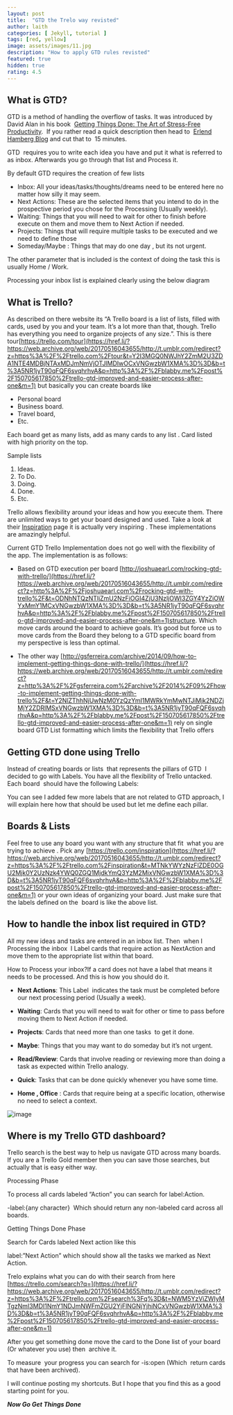 ```yaml
---
layout: post
title:  "GTD the Trelo way revisted"
author: laith
categories: [ Jekyll, tutorial ]
tags: [red, yellow]
image: assets/images/11.jpg
description: "How to apply GTD rules revisted"
featured: true
hidden: true
rating: 4.5
---
```




What is GTD?
------------

  
GTD is a method of handling the overflow of tasks. It was introduced by David Alan in his book  [Getting Things Done: The Art of Stress-Free Productivity](https://href.li/?https://web.archive.org/web/20170516043655/http://t.umblr.com/redirect?z=http%3A%2F%2Fwww.amazon.com%2FGetting-Things-Done-Stress-Free-Productivity%2Fdp%2F0143126563%2Fref%3Dsr_1_1%3Fie%3DUTF8%26qid%3D1442529151%26sr%3D8-1%26keywords%3DGetting%2Bthings%2Bdone&t=MGNhODBjNDI5YjNjMTNmYjIwZDE1NjFjMzNjYjIxYzYyYTQ1MGJjNixVNGwzbW1XMA%3D%3D&b=t%3A5NR1jyT90qFQF6svqhrhvA&p=http%3A%2F%2Fblabby.me%2Fpost%2F150705617850%2Ftrello-gtd-improved-and-easier-process-after-one&m=1).  If you rather read a quick description then head to  [Erlend Hamberg Blog](https://href.li/?https://web.archive.org/web/20170516043655/http://t.umblr.com/redirect?z=https%3A%2F%2Fhamberg.no%2Fgtd%2F&t=ODcwNzAwZTM1Yzk4YjllNjgzNmE4MGRjNmQxMTkzNzFkYzE0NDkxMCxVNGwzbW1XMA%3D%3D&b=t%3A5NR1jyT90qFQF6svqhrhvA&p=http%3A%2F%2Fblabby.me%2Fpost%2F150705617850%2Ftrello-gtd-improved-and-easier-process-after-one&m=1) and cut that to  15 minutes.

GTD  requires you to write each idea you have and put it what is referred to as inbox. Afterwards you go through that list and Process it.

By default GTD requires the creation of few lists

*   Inbox: All your ideas/tasks/thoughts/dreams need to be entered here no matter how silly it may seem.
*   Next Actions: These are the selected items that you intend to do in the prospective period you chose for the Processing (Usually weekly).  
*   Waiting: Things that you will need to wait for other to finish before execute on them and move them to Next Action if needed.
*   Projects: Things that will require multiple tasks to be executed and we need to define those
*   Someday/Maybe : Things that may do one day , but its not urgent.

The other parameter that is included is the context of doing the task this is usually Home / Work.  

Processing your inbox list is explained clearly using the below diagram

What is Trello?
---------------

As described on there website its “A Trello board is a list of lists, filled with cards, used by you and your team. It’s a lot more than that, though. Trello has everything you need to organize projects of any size.”. This is there tour[https://trello.com/tour](https://href.li/?https://web.archive.org/web/20170516043655/http://t.umblr.com/redirect?z=https%3A%2F%2Ftrello.com%2Ftour&t=Y2I3MGQ0NWJhY2ZmM2U3ZDA1NTE4MDBjNTAxMDJmNmVjOTJlMDIwOCxVNGwzbW1XMA%3D%3D&b=t%3A5NR1jyT90qFQF6svqhrhvA&p=http%3A%2F%2Fblabby.me%2Fpost%2F150705617850%2Ftrello-gtd-improved-and-easier-process-after-one&m=1) but basically you can create boards like

*   Personal board
*   Business board.
*   Travel board,
*   Etc.  

Each board get as many lists, add as many cards to any list . Card listed with high priority on the top.  

Sample lists  

1.  Ideas.
2.  To Do.
3.  Doing.
4.  Done.
5.  Etc.

Trello allows flexibility around your ideas and how you execute them. There are unlimited ways to get your board designed and used. Take a look at their [Inspiration](https://href.li/?https://web.archive.org/web/20170516043655/http://t.umblr.com/redirect?z=https%3A%2F%2Ftrello.com%2Finspiration&t=MTNkYWYzNzFlZDE0OGU2Mjk0Y2UzNzk4YWQ0ZGQ1MjdkYmQ3YzM2MixVNGwzbW1XMA%3D%3D&b=t%3A5NR1jyT90qFQF6svqhrhvA&p=http%3A%2F%2Fblabby.me%2Fpost%2F150705617850%2Ftrello-gtd-improved-and-easier-process-after-one&m=1) page it is actually very inspiring . These implementations are amazingly helpful.

Current GTD Trello Implementation does not go well with the flexibility of the app. The implementation is as follows:

*   Based on GTD execution per board [http://joshuaearl.com/rocking-gtd-with-trello/](https://href.li/?https://web.archive.org/web/20170516043655/http://t.umblr.com/redirect?z=http%3A%2F%2Fjoshuaearl.com%2Frocking-gtd-with-trello%2F&t=ODNhNTQzNTljZmU2NzFiOGI4ZjU3NzljOWI3ZGY4YzZiOWYxMmY1MCxVNGwzbW1XMA%3D%3D&b=t%3A5NR1jyT90qFQF6svqhrhvA&p=http%3A%2F%2Fblabby.me%2Fpost%2F150705617850%2Ftrello-gtd-improved-and-easier-process-after-one&m=1)structure. Which move cards around the board to achieve goals. It’s good but force us to move cards from the Board they belong to a GTD specific board from my perspective is less than optimal.  
    
*   The other way [http://gsferreira.com/archive/2014/09/how-to-implement-getting-things-done-with-trello/](https://href.li/?https://web.archive.org/web/20170516043655/http://t.umblr.com/redirect?z=http%3A%2F%2Fgsferreira.com%2Farchive%2F2014%2F09%2Fhow-to-implement-getting-things-done-with-trello%2F&t=Y2NlZThhNjUwNzM0YzQzYmI1MWRkYmMwNTJiMjk2NDZjMjY2ZDRlMSxVNGwzbW1XMA%3D%3D&b=t%3A5NR1jyT90qFQF6svqhrhvA&p=http%3A%2F%2Fblabby.me%2Fpost%2F150705617850%2Ftrello-gtd-improved-and-easier-process-after-one&m=1) rely on single board GTD List formatting which limits the flexibility that Trello offers    
    

Getting GTD done using Trello
-----------------------------

Instead of creating boards or lists  that represents the pillars of GTD  I decided to go with Labels. You have all the flexibility of Trello untacked. Each board  should have the following Labels:

You can see I added few more labels that are not related to GTD approach, I will explain here how that should be used but let me define each pillar.

Boards & Lists
--------------

Feel free to use any board you want with any structure that fit  what you are trying to achieve . Pick any [https://trello.com/inspiration](https://href.li/?https://web.archive.org/web/20170516043655/http://t.umblr.com/redirect?z=https%3A%2F%2Ftrello.com%2Finspiration&t=MTNkYWYzNzFlZDE0OGU2Mjk0Y2UzNzk4YWQ0ZGQ1MjdkYmQ3YzM2MixVNGwzbW1XMA%3D%3D&b=t%3A5NR1jyT90qFQF6svqhrhvA&p=http%3A%2F%2Fblabby.me%2Fpost%2F150705617850%2Ftrello-gtd-improved-and-easier-process-after-one&m=1) or your own ideas of organizing your board. Just make sure that the labels defined on the  board is like the above list.

How to handle the inbox list required in GTD?
---------------------------------------------

All my new ideas and tasks are entered in an inbox list. Then  when I Processing the inbox  I Label cards that require action as NextAction and move them to the appropriate list within that board.  

How to Process your inbox?If a card does not have a label that means it needs to be processed. And this is how you should do it.

*   **Next Actions**: This Label  indicates the task must be completed before our next processing period (Usually a week).  
    

*   **Waiting**: Cards that you will need to wait for other or time to pass before moving them to Next Action if needed.  
    

*   **Projects**: Cards that need more than one tasks  to get it done.  
    

*   **Maybe**: Things that you may want to do someday but it’s not urgent.

*   **Read/Review**: Cards that involve reading or reviewing more than doing a task as expected within Trello analogy.  
      
    
*   **Quick**: Tasks that can be done quickly whenever you have some time.  
    
*   **Home , Office** : Cards that require being at a specific location, otherwise no need to select a context. 

![image](https://64.media.tumblr.com/cbca1511233605404100158654317a85/tumblr_inline_pakuap6P8R1sa3coh_1280.png)

Where is my Trello GTD dashboard?
---------------------------------

Trello search is the best way to help us navigate GTD across many boards. If you are a Trello Gold member then you can save those searches, but actually that is easy either way.

Processing Phase

To process all cards labeled “Action” you can search for label:Action.

\-label:{any character}  Which should return any non-labeled card across all boards.  

Getting Things Done Phase

Search for Cards labeled Next action like this

label:”Next Action” which should show all the tasks we marked as Next Action.

Trelo explains what you can do with their search from here [https://trello.com/search?q=](https://href.li/?https://web.archive.org/web/20170516043655/http://t.umblr.com/redirect?z=https%3A%2F%2Ftrello.com%2Fsearch%3Fq%3D&t=NWM5YzViZWIyMTgzNmI3MDI1NmY1NDJmNWFmZGU2YjFlNGNjYjhiNCxVNGwzbW1XMA%3D%3D&b=t%3A5NR1jyT90qFQF6svqhrhvA&p=http%3A%2F%2Fblabby.me%2Fpost%2F150705617850%2Ftrello-gtd-improved-and-easier-process-after-one&m=1)

After you get something done move the card to the Done list of your board (Or whatever you use) then  archive it.  

To measure  your progress you can search for -is:open (Which  return cards that have been archived).

I will continue posting my shortcuts. But I hope that you find this as a good starting point for you.  

**_Now Go Get Things Done_**



